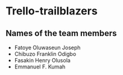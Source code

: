 # Trello-trailblazers

## Names of the team members

- Fatoye Oluwaseun Joseph
- Chibuzo Franklin Odigbo
- Fasakin Henry Olusola
- Emmanuel F. Kumah
